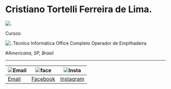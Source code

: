 # Cristiano Tortelli Ferreira de Lima.
![.](http://learncodeonline.in/mascot.png)




Cursos:

![..](https://static.xx.fbcdn.net/images/emoji.php/v9/f33/1/16/2705.png)Técnico Informática
Office Completo
Operador de Empilhadeira


#*Americana, SP, Brasil* 
***
|![Email](http://freedownloadscenter.com/icons/png/32/1670/1670360.png)|![face](https://www.visiblelogic.com/blog/wp-content/uploads/2012/11/facebook_32.png)|![Insta](http://iradex.net/wp-content/uploads/2018/10/instagram-logo.png)|
|------|---------|----------|
|[Email](mailto:hoornettmonster@gmail.com)|[Facebook](https://www.facebook.com/tortellee)|[Instagram](https://www.instagram.com/cristiano.tortellii/)
         
